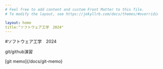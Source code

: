 ```yaml
---
# Feel free to add content and custom Front Matter to this file.
# To modify the layout, see https://jekyllrb.com/docs/themes/#overriding-theme-defaults

layout: home
title:"ソフトウェア工学　2024"
---
```


#ソフトウェア工学　2024

git/github演習

[git memo]{/docs/git-memo}
